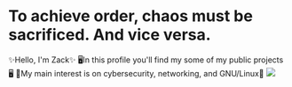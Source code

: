 <h1>To achieve order, chaos must be sacrificed. And vice versa.</h1>  
✨Hello, I'm Zack✨  
🖥️In this profile you'll find my some of my public projects🖥️   
🗿My main interest is on cybersecurity, networking, and GNU/Linux🗿   
<a href="https://www.codewars.com/users/Zack2/badges/small"><img src="https://www.codewars.com/users/Zack2/badges/small"></img></a>  
<!---
ZackMvP/ZackMvP is a ✨ special ✨ repository because its `README.md` (this file) appears on your GitHub profile.
You can click the Preview link to take a look at your changes.
--->

